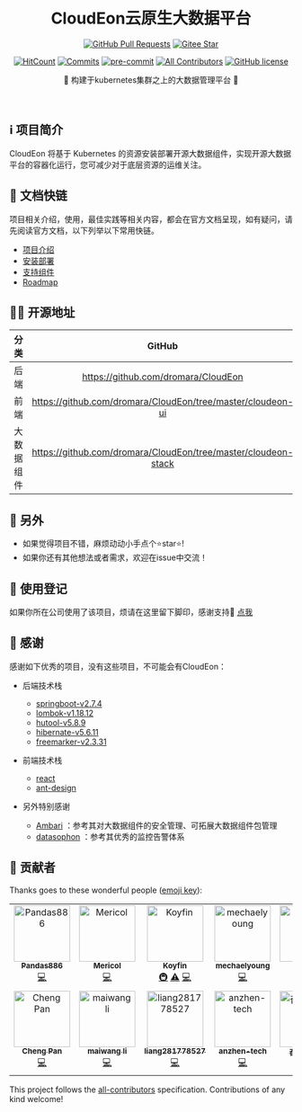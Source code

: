 <div align="center">
<h1>CloudEon云原生大数据平台</h1>

[![GitHub Pull Requests](https://img.shields.io/github/stars/dromara/CloudEon)](https://github.com/dromara/CloudEon/stargazers)
[![Gitee Star](https://gitee.com/dromara/cloudeon/badge/star.svg?theme=gvp)](https://gitee.com/dromara/CloudEon/stargazers)



[![HitCount](https://views.whatilearened.today/views/github/dromara/CloudEon.svg)](https://github.com/dromara/CloudEon)
[![Commits](https://img.shields.io/github/commit-activity/m/dromara/CloudEon?color=ffff00)](https://github.com/dromara/CloudEon/commits/main)
[![pre-commit](https://img.shields.io/badge/pre--commit-enabled-brightgreen?logo=pre-commit)](https://github.com/pre-commit/pre-commit)
[![All Contributors](https://img.shields.io/github/all-contributors/dromara/CloudEon)](#contributors-)
[![GitHub license](https://img.shields.io/github/license/dromara/CloudEon)](https://github.com/dromara/CloudEon/LICENSE)

<p> 🌉 构建于kubernetes集群之上的大数据管理平台 🌉</p>

<img src="https://camo.githubusercontent.com/82291b0fe831bfc6781e07fc5090cbd0a8b912bb8b8d4fec0696c881834f81ac/68747470733a2f2f70726f626f742e6d656469612f394575424971676170492e676966" width="800"  height="3">
</div><br>



## ℹ️ 项目简介

CloudEon 将基于 Kubernetes 的资源安装部署开源大数据组件，实现开源大数据平台的容器化运行，您可减少对于底层资源的运维关注。

## 🔗 文档快链

项目相关介绍，使用，最佳实践等相关内容，都会在官方文档呈现，如有疑问，请先阅读官方文档，以下列举以下常用快链。


- [项目介绍](https://docs.cloudeon.top/en/latest/)
- [安装部署](https://docs.cloudeon.top/en/latest/%E5%AE%89%E8%A3%85%E9%83%A8%E7%BD%B2/docker)
- [支持组件](https://docs.cloudeon.top/en/latest/%E6%94%AF%E6%8C%81%E7%BB%84%E4%BB%B6/supportservice/)
- [Roadmap](https://docs.cloudeon.top/en/latest/Roadmap/)



## 👨‍💻 开源地址

| 分类 |                        GitHub                        |                        Gitee                        |
| :--: | :--------------------------------------------------: | :-------------------------------------------------: |
| 后端 |  https://github.com/dromara/CloudEon   | https://gitee.com/dromara/CloudEon  |
| 前端 | https://github.com/dromara/CloudEon/tree/master/cloudeon-ui | https://gitee.com/dromara/CloudEon/tree/master/cloudeon-ui  |
| 大数据组件 | https://github.com/dromara/CloudEon/tree/master/cloudeon-stack | https://gitee.com/dromara/CloudEon/tree/master/cloudeon-stack  |

## 🤗 另外

- 如果觉得项目不错，麻烦动动小手点个⭐️star⭐️!
- 如果你还有其他想法或者需求，欢迎在issue中交流！


## 📝 使用登记

如果你所在公司使用了该项目，烦请在这里留下脚印，感谢支持🥳 [点我](https://github.com/dromara/CloudEon/issues/20)

## 🥰 感谢

感谢如下优秀的项目，没有这些项目，不可能会有CloudEon：

- 后端技术栈
    - [springboot-v2.7.4](https://github.com/spring-projects/spring-boot)
    - [lombok-v1.18.12](https://github.com/projectlombok/lombok)
    - [hutool-v5.8.9](https://github.com/dromara/hutool)
    - [hibernate-v5.6.11](https://github.com/hibernate/hibernate-orm)
    - [freemarker-v2.3.31](https://github.com/apache/freemarker)
- 前端技术栈
    - [react](https://github.com/facebook/react)
    - [ant-design](https://github.com/ant-design/ant-design)

- 另外特别感谢
    - [Ambari](https://github.com/apache/ambari)  ：参考其对大数据组件的安全管理、可拓展大数据组件包管理
    - [datasophon](https://github.com/datasophon/datasophon) ：参考其优秀的监控告警体系



## 🤝 贡献者

Thanks goes to these wonderful people ([emoji key](https://allcontributors.org/docs/en/emoji-key)):

<!-- ALL-CONTRIBUTORS-LIST:START - Do not remove or modify this section -->
<!-- prettier-ignore-start -->
<!-- markdownlint-disable -->
<table>
  <tbody>
    <tr>
      <td align="center" valign="top" width="14.28%"><a href="https://github.com/Pandas886"><img src="https://avatars.githubusercontent.com/u/123344357?v=4?s=100" width="100px;" alt="Pandas886"/><br /><sub><b>Pandas886</b></sub></a><br /><a href="https://github.com/dromara/CloudEon/commits?author=Pandas886" title="Code">💻</a></td>
      <td align="center" valign="top" width="14.28%"><a href="https://github.com/Mericol"><img src="https://avatars.githubusercontent.com/u/39690226?v=4?s=100" width="100px;" alt="Mericol"/><br /><sub><b>Mericol</b></sub></a><br /><a href="https://github.com/dromara/CloudEon/commits?author=Mericol" title="Code">💻</a></td>
      <td align="center" valign="top" width="14.28%"><a href="https://github.com/Koyfin"><img src="https://avatars.githubusercontent.com/u/18548053?v=4?s=100" width="100px;" alt="Koyfin"/><br /><sub><b>Koyfin</b></sub></a><br /><a href="#infra-Koyfin" title="Infrastructure (Hosting, Build-Tools, etc)">🚇</a> <a href="https://github.com/dromara/CloudEon/commits?author=Koyfin" title="Tests">⚠️</a> <a href="https://github.com/dromara/CloudEon/commits?author=Koyfin" title="Code">💻</a></td>
      <td align="center" valign="top" width="14.28%"><a href="https://github.com/mechaelyoung"><img src="https://avatars.githubusercontent.com/u/44049993?v=4?s=100" width="100px;" alt="mechaelyoung"/><br /><sub><b>mechaelyoung</b></sub></a><br /><a href="https://github.com/dromara/CloudEon/commits?author=mechaelyoung" title="Code">💻</a></td>
      <td align="center" valign="top" width="14.28%"><a href="https://linshenkx.cn"><img src="https://avatars.githubusercontent.com/u/32978552?v=4?s=100" width="100px;" alt="且炼时光"/><br /><sub><b>且炼时光</b></sub></a><br /><a href="https://github.com/dromara/CloudEon/commits?author=linshenkx" title="Code">💻</a></td>
      <td align="center" valign="top" width="14.28%"><a href="https://github.com/tgluon"><img src="https://avatars.githubusercontent.com/u/26194129?v=4?s=100" width="100px;" alt="XiuhongTang"/><br /><sub><b>XiuhongTang</b></sub></a><br /><a href="https://github.com/dromara/CloudEon/commits?author=tgluon" title="Code">💻</a></td>
      <td align="center" valign="top" width="14.28%"><a href="https://github.com/KangTomwk"><img src="https://avatars.githubusercontent.com/u/25816207?v=4?s=100" width="100px;" alt="KangTomwk"/><br /><sub><b>KangTomwk</b></sub></a><br /><a href="https://github.com/dromara/CloudEon/commits?author=KangTomwk" title="Code">💻</a></td>
    </tr>
    <tr>
      <td align="center" valign="top" width="14.28%"><a href="https://github.com/pan3793"><img src="https://avatars.githubusercontent.com/u/26535726?v=4?s=100" width="100px;" alt="Cheng Pan"/><br /><sub><b>Cheng Pan</b></sub></a><br /><a href="https://github.com/dromara/CloudEon/commits?author=pan3793" title="Code">💻</a></td>
      <td align="center" valign="top" width="14.28%"><a href="https://github.com/limaiwang"><img src="https://avatars.githubusercontent.com/u/23052750?v=4?s=100" width="100px;" alt="maiwang li"/><br /><sub><b>maiwang li</b></sub></a><br /><a href="https://github.com/dromara/CloudEon/commits?author=limaiwang" title="Code">💻</a></td>
      <td align="center" valign="top" width="14.28%"><a href="https://github.com/liang281778527"><img src="https://avatars.githubusercontent.com/u/26902335?v=4?s=100" width="100px;" alt="liang281778527"/><br /><sub><b>liang281778527</b></sub></a><br /><a href="https://github.com/dromara/CloudEon/commits?author=liang281778527" title="Code">💻</a></td>
      <td align="center" valign="top" width="14.28%"><a href="https://github.com/anzhen-tech"><img src="https://avatars.githubusercontent.com/u/16895736?v=4?s=100" width="100px;" alt="anzhen-tech"/><br /><sub><b>anzhen-tech</b></sub></a><br /><a href="https://github.com/dromara/CloudEon/commits?author=anzhen-tech" title="Code">💻</a></td>
      <td align="center" valign="top" width="14.28%"><a href="https://lidong1665.github.io"><img src="https://avatars.githubusercontent.com/u/9442552?v=4?s=100" width="100px;" alt="奋斗吧少年"/><br /><sub><b>奋斗吧少年</b></sub></a><br /><a href="https://github.com/dromara/CloudEon/commits?author=lidong1665" title="Code">💻</a></td>
    </tr>
  </tbody>
</table>

<!-- markdownlint-restore -->
<!-- prettier-ignore-end -->

<!-- ALL-CONTRIBUTORS-LIST:END -->

This project follows the [all-contributors](https://github.com/all-contributors/all-contributors) specification. Contributions of any kind welcome!
